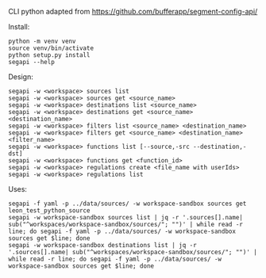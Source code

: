 CLI python adapted from https://github.com/bufferapp/segment-config-api/

Install:

    python -m venv venv
    source venv/bin/activate
    python setup.py install
    segapi --help

Design:
    
    segapi -w <workspace> sources list
    segapi -w <workspace> sources get <source_name> 
    segapi -w <workspace> destinations list <source_name>
    segapi -w <workspace> destinations get <source_name> <destination_name>
    segapi -w <workspace> filters list <source_name> <destination_name>
    segapi -w <workspace> filters get <source_name> <destination_name> <filter_name>
    segapi -w <workspace> functions list [--source,-src --destination,-dst]
    segapi -w <workspace> functions get <function_id>
    segapi -w <workspace> regulations create <file_name with userIds>
    segapi -w <workspace> regulations list


Uses:

    segapi -f yaml -p ../data/sources/ -w workspace-sandbox sources get leon_test_python_source
    segapi -w workspace-sandbox sources list | jq -r '.sources[].name| sub("^workspaces/workspace-sandbox/sources/"; "")' | while read -r line; do segapi -f yaml -p ../data/sources/ -w workspace-sandbox sources get $line; done
    segapi -w workspace-sandbox destinations list | jq -r '.sources[].name| sub("^workspaces/workspace-sandbox/sources/"; "")' | while read -r line; do segapi -f yaml -p ../data/sources/ -w workspace-sandbox sources get $line; done